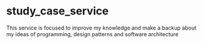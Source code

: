 # study_case_service
This service is focused to improve my knowledge and make a backup about my ideas of programming, design patterns and software architecture
